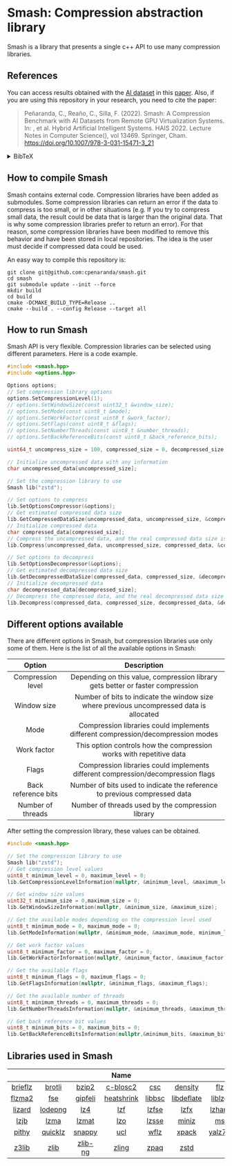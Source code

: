 # Smash: Compression abstraction library

Smash is a library that presents a single c++ API to use many compression libraries.

## References
You can access results obtained with the [AI dataset](https://github.com/cpenaranda/AI-dataset) in this [paper](https://doi.org/10.1007/978-3-031-15471-3_21). Also, if you are using this repository in your research, you need to cite the paper:
> Peñaranda, C., Reaño, C., Silla, F. (2022). Smash: A Compression Benchmark with AI Datasets from Remote GPU Virtualization Systems. In: , et al. Hybrid Artificial Intelligent Systems. HAIS 2022. Lecture Notes in Computer Science(), vol 13469. Springer, Cham. https://doi.org/10.1007/978-3-031-15471-3_21

<details><summary>BibTeX</summary>

```
@InProceedings{penaranda2022smash,
  author="Pe{\~{n}}aranda, Cristian and Rea{\~{n}}o, Carlos and Silla, Federico",
  editor="Garc{\'i}a Bringas, Pablo and P{\'e}rez Garc{\'i}a, Hilde and Mart{\'i}nez de Pis{\'o}n, Francisco Javier and Villar Flecha, Jos{\'e} Ram{\'o}n and Troncoso Lora, Alicia and de la Cal, Enrique A. and Herrero, {\'A}lvaro and Mart{\'i}nez {\'A}lvarez, Francisco and Psaila, Giuseppe and Quinti{\'a}n, H{\'e}ctor and Corchado, Emilio",
  title="Smash: A Compression Benchmark with AI Datasets from Remote GPU Virtualization Systems",
  booktitle="Hybrid Artificial Intelligent Systems",
  year="2022",
  publisher="Springer International Publishing",
  address="Cham",
  pages="236--248",
  abstract="Remote GPU virtualization is a mechanism that allows GPU-accelerated applications to be executed in computers without GPUs. Instead, GPUs from remote computers are used. Applications are not aware of using a remote GPU. However, overall performance depends on the throughput of the underlying network connecting the application to the remote GPUs. One way to increase this bandwidth is to compress transmissions made within the remote GPU virtualization middleware between the application side and the GPU side.",
  isbn="978-3-031-15471-3"
}
```

</details>

## How to compile Smash
Smash contains external code. Compression libraries have been added as submodules. Some compression libraries can return an error if the data to compress is too small, or in other situations (e.g. If you try to compress small data, the result could be data that is larger than the original data. That is why some compression libraries prefer to return an error). For that reason, some compression libraries have been modified to remove this behavior and have been stored in local repositories. The idea is the user must decide if compressed data could be used.

An easy way to compile this repository is:

```
git clone git@github.com:cpenaranda/smash.git
cd smash
git submodule update --init --force
mkdir build
cd build
cmake -DCMAKE_BUILD_TYPE=Release ..
cmake --build . --config Release --target all
```

## How to run Smash
Smash API is very flexible. Compression libraries can be selected using different parameters. Here is a code example.

``` c++
#include <smash.hpp>
#include <options.hpp>

Options options;
// Set compression library options
options.SetCompressionLevel(1);
// options.SetWindowSize(const uint32_t &window_size);
// options.SetMode(const uint8_t &mode);
// options.SetWorkFactor(const uint8_t &work_factor);
// options.SetFlags(const uint8_t &flags);
// options.SetNumberThreads(const uint8_t &number_threads);
// options.SetBackReferenceBits(const uint8_t &back_reference_bits);

uint64_t uncompress_size = 100, compressed_size = 0, decompressed_size = 0;

// Initialize uncompressed data with any information
char uncompressed_data[uncompressed_size];

// Set the compression library to use
Smash lib("zstd");

// Set options to compress
lib.SetOptionsCompressor(&options);
// Get estimated compressed data size
lib.GetCompressedDataSize(uncompressed_data, uncompressed_size, &compressed_size);
// Initialize compressed data
char compressed_data[compressed_size];
// Compress the uncompressed data, and the real compressed data size is taken
lib.Compress(uncompressed_data, uncompressed_size, compressed_data, &compressed_size);

// Set options to decompress
lib.SetOptionsDecompressor(&options);
// Get estimated decompressed data size
lib.GetDecompressedDataSize(compressed_data, compressed_size, &decompressed_size);
// Initialize decompressed data
char decompressed_data[decompressed_size];
// Decompress the compressed data, and the real decompressed data size is taken
lib.Decompress(compressed_data, compressed_size, decompressed_data, &decompressed_size);
```

## Different options available
There are different options in Smash, but compression libraries use only some of them. Here is the list of all the available options in Smash:

| Option              | Description    |
| :---:               | :---:          |
| Compression level   | Depending on this value, compression library gets better or faster compression                 |
| Window size         | Number of bits to indicate the window size where previous uncompressed data is allocated       |
| Mode                | Compression libraries could implements different compression/decompression modes               |
| Work factor         | This option controls how the compression works with repetitive data                            |
| Flags               | Compression libraries could implements different compression/decompression flags               |
| Back reference bits | Number of bits used to indicate the reference to previous compressed data                      |
| Number of threads   | Number of threads used by the compression library                                              |

After setting the compression library, these values can be obtained.

``` c++
#include <smash.hpp>

// Set the compression library to use
Smash lib("zstd");
// Get compression level values
uint8_t minimum_level = 0, maximum_level = 0;
lib.GetCompressionLevelInformation(nullptr, &minimum_level, &maximum_level);

// Get window size values
uint32_t minimum_size = 0,maximum_size = 0;
lib.GetWindowSizeInformation(nullptr, &minimum_size, &maximum_size);

// Get the available modes depending on the compression level used
uint8_t minimum_mode = 0, maximum_mode = 0;
lib.GetModeInformation(nullptr, &minimum_mode, &maximum_mode, minimum_level);

// Get work factor values
uint8_t minimum_factor = 0, maximum_factor = 0;
lib.GetWorkFactorInformation(nullptr, &minimum_factor, &maximum_factor);

// Get the available flags
uint8_t minimum_flags = 0, maximum_flags = 0;
lib.GetFlagsInformation(nullptr, &minimum_flags, &maximum_flags);

// Get the available number of threads
uint8_t minimum_threads = 0, maximum_threads = 0;
lib.GetNumberThreadsInformation(nullptr, &minimum_threads, &maximum_threads);

// Get back reference bit values
uint8_t minimum_bits = 0, maximum_bits = 0;
lib.GetBackReferenceBitsInformation(nullptr,&minimum_bits, &maximum_bits);
```

## Libraries used in Smash

|     |     |     | Name |     |     |     |
| :-: | :-: | :-: | :--: | :-: | :-: | :-: |
| [brieflz](https://github.com/cpenaranda/brieflz) | [brotli](https://github.com/cpenaranda/brotli) | [bzip2](https://github.com/cpenaranda/bzip2) | [c-blosc2](https://github.com/cpenaranda/c-blosc2) | [csc](https://github.com/cpenaranda/CSC) | [density](https://github.com/cpenaranda/density) | [flz](https://github.com/cpenaranda/fastlz) |
| [flzma2](https://github.com/cpenaranda/fast-lzma2) | [fse](https://github.com/cpenaranda/FiniteStateEntropy) | [gipfeli](https://github.com/cpenaranda/gipfeli) | [heatshrink](https://github.com/cpenaranda/heatshrink) | [libbsc](https://github.com/cpenaranda/libbsc) | [libdeflate](https://github.com/cpenaranda/libdeflate) | [liblzg](https://github.com/cpenaranda/liblzg) |
| [lizard](https://github.com/cpenaranda/lizard) | [lodepng](https://github.com/cpenaranda/lodepng) | [lz4](https://github.com/cpenaranda/lz4) | [lzf](https://github.com/cpenaranda/liblzf) | [lzfse](https://github.com/cpenaranda/lzfse) | [lzfx](https://github.com/cpenaranda/lzfx/) | [lzham](https://github.com/cpenaranda/lzham_codec_devel) |
| [lzjb](https://github.com/cpenaranda/lzjb) | [lzma](https://github.com/cpenaranda/xz) | [lzmat](https://github.com/cpenaranda/lzmat) | [lzo](https://github.com/cpenaranda/lzo) | [lzsse](https://github.com/cpenaranda/LZSSE) | [miniz](https://github.com/cpenaranda/miniz) | [ms](https://github.com/cpenaranda/ms-compress) |
| [pithy](https://github.com/cpenaranda/pithy) | [quicklz](https://github.com/cpenaranda/quicklz) | [snappy](https://github.com/cpenaranda/snappy) | [ucl](https://github.com/cpenaranda/ucl) | [wflz](https://github.com/cpenaranda/wflz) | [xpack](https://github.com/cpenaranda/xpack) | [yalz77](https://github.com/cpenaranda/yalz77) |
| [z3lib](https://github.com/cpenaranda/z3lib) | [zlib](https://github.com/cpenaranda/zlib) | [zlib-ng](https://github.com/cpenaranda/zlib-ng) | [zling](https://github.com/cpenaranda/libzling) | [zpaq](https://github.com/cpenaranda/zpaq) | [zstd](https://github.com/cpenaranda/zstd) | |